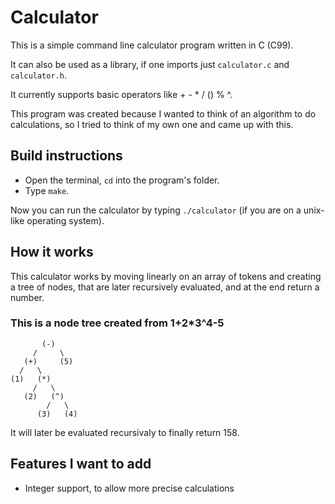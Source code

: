 # Calculator
This is a simple command line calculator program written in C (C99).

It can also be used as a library, if one imports just `calculator.c` and `calculator.h`.

It currently supports basic operators like + - * / () % ^.

This program was created because I wanted to think of an algorithm to do calculations, so I tried to think of my own one and came up with this.

## Build instructions
* Open the terminal, `cd` into the program's folder.
* Type `make`.

Now you can run the calculator by typing `./calculator` (if you are on a unix-like operating system).

## How it works
This calculator works by moving linearly on an array of tokens and creating a tree of nodes, that are later recursively evaluated, and at the end return a number.

### This is a node tree created from 1+2*3^4-5
```
       (-)
     /     \
   (+)     (5)
  /   \
(1)   (*)
     /   \
   (2)   (^)
        /   \
      (3)   (4)
```
It will later be evaluated recursivaly to finally return 158.

## Features I want to add
* Integer support, to allow more precise calculations
